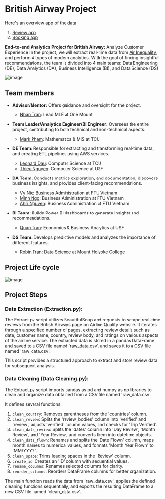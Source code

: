 # British Airway Project
Here's an overview app of the data
1. [Review app](https://ba-review.streamlit.app/)
2. [Booking app](https://ba-booking.streamlit.app/)

**End-to-end Analytics Project for British Airway:** Analyze Customer Experience
In the project, we will extract real-time data from [Air Inequality](https://www.airlinequality.com/airline-reviews/british-airways), and perform 4 types of modern analytics. With the goal of finding insightful recommendations, the team is divided into 4 main teams: Data Engineering (DE), Data Analytics (DA), Business Intelligence (BI), and Data Science (DS)

![image](https://github.com/MarkPhamm/British-Airway/assets/99457952/919f1671-e640-4308-a908-8070585ded96)

## Team members

* **Advisor/Mentor:** Offers guidance and oversight for the project.
  * [Nhan Tran](https://www.linkedin.com/in/panicpotatoe/): Lead MLE at One Mount

* **Team Leader/Analytics Engineer/BI Engineer:** Oversees the entire project, contributing to both technical and non-technical aspects.
  * [Mark Pham](https://www.linkedin.com/in/minhbphamm/): Mathematics & MIS at TCU

* **DE Team:** Responsible for extracting and transforming real-time data, and creating ETL pipelines using AWS services.
  * [Leonard Dau](https://www.linkedin.com/in/leonard-dau-722399238/): Computer Science at TCU
  * [Thieu Nguyen](https://www.linkedin.com/in/thieunguyen1402/): Computer Science at USF

* **DA Team:** Conducts metrics exploration, and documentation, discovers business insights, and provides client-facing recommendations.
  * [Vy Nie](https://www.linkedin.com/in/vy-nie-712731227/): Business Administration at FTU Vietnam
  * [Minh Ngo](https://www.linkedin.com/in/ngovoanhminh/): Business Administration at FTU Vietnam
  * [Ahri Nguyen](https://www.linkedin.com/in/aringuyen26/?fbclid=IwAR2k9TjhUZ8QiMywx5VoBI1QWri5Q3g8dgjYwUk6N9iHMVSSZFSn0n42QGg): Business Administration at FTU Vietnam

* **BI Team:** Builds Power BI dashboards to generate insights and recommendations.
  * [Quan Tran](https://www.linkedin.com/in/hquantran/): Economics & Business Analytics at USF

* **DS Team:** Develops predictive models and analyzes the importance of different features.
  * [Robin Tran](https://www.linkedin.com/in/robin-tran/): Data Science at Mount Holyoke College

## Project Life cycle

![image](https://github.com/MarkPhamm/British-Airway/assets/99457952/aeff38f4-f999-4905-849a-68afe1514190)

## Project Steps

### Data Extraction (Extraction.py):
The Extract.py script utilizes BeautifulSoup and requests to scrape real-time reviews from the British Airways page on Airline Quality website. It iterates through a specified number of pages, extracting review details such as date, customer name, country, review body, and ratings on various aspects of the airline service. The extracted data is stored in a pandas DataFrame and saved to a CSV file named 'raw_data.csv'.
and saves it to a CSV file named 'raw_data.csv'.

This script provides a structured approach to extract and store review data for subsequent analysis.
### Data Cleaning (Data Cleaning.py):
The Extract.py script imports pandas as pd and numpy as np libraries to clean and organize data obtained from a CSV file named 'raw_data.csv'.

It defines several functions:
1. `clean_country`: Removes parentheses from the 'countries' column.
2. `clean_review`: Splits the 'review_bodies' column into 'verified' and 'review', adjusts 'verified' column values, and checks for 'Trip Verified'.
3. `clean_date_review`: Splits the 'dates' column into 'Day Review', 'Month Review', and 'Year Review', and converts them into datetime objects.
4. `clean_date_flown`: Renames and splits the 'Date Flown' column, maps month names to numerical values, and formats 'Month Year Flown' to 'MM/YYYY'.
5. `clean_space`: Trims leading spaces in the 'Review' column.
6. `create_id`: Creates an 'ID' column with sequential values.
7. `rename_columns`: Renames selected columns for clarity.
8. `reorder_columns`: Reorders DataFrame columns for better organization.

The main function reads the data from 'raw_data.csv', applies the defined cleaning functions sequentially, and exports the resulting DataFrame to a new CSV file named 'clean_data.csv'.


